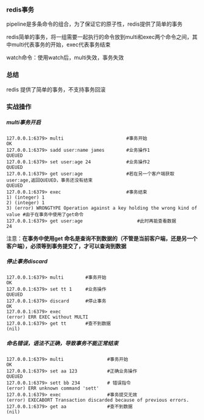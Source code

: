 ### redis事务

pipeline是多条命令的组合，为了保证它的原子性，redis提供了简单的事务

redis简单的事务，将一组需要一起执行的命令放到multi和exec两个命令之间，其中multi代表事务的开始，exec代表事务结束

watch命令：使用watch后，multi失效，事务失效

### 总结

redis 提供了简单的事务，不支持事务回滚

### 实战操作

##### multi事务开启

```
127.0.0.1:6379> multi                       #事务开始
OK
127.0.0.1:6379> sadd user:name james        #业务操作1
QUEUED
127.0.0.1:6379> set user:age 24             #业务操作2
QUEUED
127.0.0.1:6379> get user:age                #若在另一个客户端获取user:age,返回QUEUED，事务还没有结束
QUEUED
127.0.0.1:6379> exec                        #事务结束
1) (integer) 1
2) (integer) 1
3) (error) WRONGTYPE Operation against a key holding the wrong kind of value #由于在事务中使用了get命令
127.0.0.1:6379> get user:age                    #此时再能查看数据
24
```

注意：**在事务中使用get 命名是查询不到数据的（不管是当前客户端，还是另一个客户端），必须等到事务提交了，才可以查询到数据**

##### 停止事务discard

```
127.0.0.1:6379> multi        #事务开始
OK
127.0.0.1:6379> set tt 1     #业务操作        
QUEUED
127.0.0.1:6379> discard      #停止事务  
OK
127.0.0.1:6379> exec
(error) ERR EXEC without MULTI
127.0.0.1:6379> get tt       #查不到数据
(nil)
```

##### 命名错误，语法不正确，导致事务不能正常结束

```
127.0.0.1:6379> multi                #事务开始
OK
127.0.0.1:6379> set aa 123           #正确业务操作
QUEUED
127.0.0.1:6379> sett bb 234          # 错误指令  
(error) ERR unknown command 'sett'
127.0.0.1:6379> exec                 #事务提交无效
(error) EXECABORT Transaction discarded because of previous errors.
127.0.0.1:6379> get aa               #查不到数据
(nil)

```





